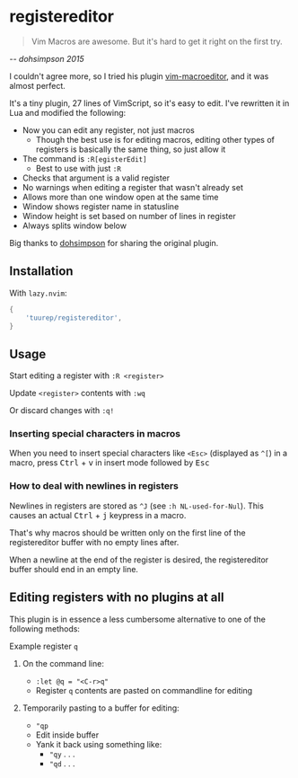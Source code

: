 # registereditor

> Vim Macros are awesome. But it's hard to get it right on the first try.

*-- dohsimpson 2015*

I couldn't agree more, so I tried his plugin [vim-macroeditor](https://github.com/dohsimpson/vim-macroeditor), and it was almost perfect.

It's a tiny plugin, 27 lines of VimScript, so it's easy to edit. I've rewritten it in Lua and modified the following:

* Now you can edit any register, not just macros
    * Though the best use is for editing macros, editing other types of registers is basically the same thing, so just allow it
* The command is `:R[egisterEdit]`
    * Best to use with just `:R`
* Checks that argument is a valid register
* No warnings when editing a register that wasn't already set
* Allows more than one window open at the same time
* Window shows register name in statusline
* Window height is set based on number of lines in register
* Always splits window below

Big thanks to [dohsimpson](https://github.com/dohsimpson) for sharing the original plugin.

## Installation

With `lazy.nvim`:

```lua
{
    'tuurep/registereditor',
}
```

## Usage

Start editing a register with `:R <register>`

Update `<register>` contents with `:wq`

Or discard changes with `:q!`

### Inserting special characters in macros

When you need to insert special characters like `<Esc>` (displayed as `^[`) in a macro, press <kbd>Ctrl</kbd> + <kbd>v</kbd> in insert mode followed by <kbd>Esc</kbd>

### How to deal with newlines in registers

Newlines in registers are stored as `^J` (see `:h NL-used-for-Nul`). This causes an actual <kbd>Ctrl</kbd> + <kbd>j</kbd> keypress in a macro.

That's why macros should be written only on the first line of the registereditor buffer with no empty lines after.

When a newline at the end of the register is desired, the registereditor buffer should end in an empty line.

## Editing registers with no plugins at all

This plugin is in essence a less cumbersome alternative to one of the following methods:

Example register `q`

1. On the command line:
    * `:let @q = "<C-r>q"`
    * Register `q` contents are pasted on commandline for editing

2. Temporarily pasting to a buffer for editing:
    * `"qp`
    * Edit inside buffer
    * Yank it back using something like:
        * `"qy` . . .
        * `"qd` . . .
